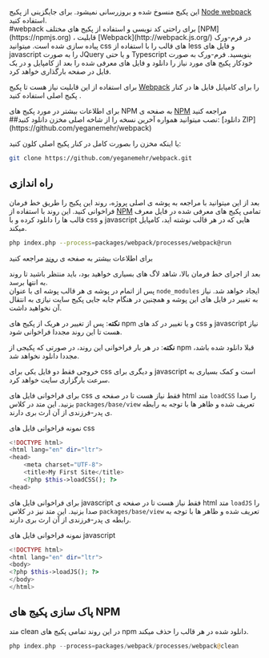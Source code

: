 <div class="alert alert-danger text-center">
این پکیج منسوخ شده و بروزرسانی نمیشود. برای جایگزینی از پکیج <a href="node_webpack.md">Node webpack</a> استفاده کنید.
</div>
#webpack
برای راحتی کد نویسی و استفاده از پکیج های مختلف [NPM](https://npmjs.org) ،  قابلیت [Webpack](http://webpack.js.org/) در فرم-ورک پیاده سازی شده است. میتوانید css های قالب را با استفاده از less و فایل های javascript را به صورت JQuery و یا حتی Typescript بنویسید. فرم-ورک  به صورت خودکار پکیج های مورد نیاز را دانلود و فایل های معرفی شده را بعد از  کامپایل و در یک فایل در صفحه بارگذاری خواهد کرد.

برای استفاده از این قابلیت نیاز هست تا پکیج [Webpack](https://github.com/yeganemehr/webpack) را برای کامپایل فایل ها در کنار پکیج اصلی استفاده کنید .
<div class="alert alert-info text-center">
برای اطلاعات بیشتر در مورد پکیج های NPM به صفحه ی <a href="npm">NPM</a> مراجعه کنید
</div>
##نصب
میتوانید همواره آخرین نسخه را از شاخه اصلی مخزن دانلود کنید: [دانلود ZIP](https://github.com/yeganemehr/webpack)

یا اینکه مخزن را بصورت کامل در کنار پکیج اصلی کلون کنید:
```bash
git clone https://github.com/yeganemehr/webpack.git
```
## راه اندازی
بعد از این میتوانید با مراجعه به پوشه ی اصلی پروژه،  روند این پکیج را طریق خط فرمان فراخوانی کنید. این روند با استفاده از [NPM](npm) تمامی 
پکیج های معرفی شده در فایل معرف قالب ها را دانلود کرده و با css و javascript هایی که در هر قالب نوشته اید، کامپایل میکند.


```bash
php index.php --process=packages/webpack/processes/webpack@run
```
<div class="alert alert-info text-center">
برای اطلاعات بیشتر به صفحه ی <a href="process">روند</a> مراجعه کنید
</div>

بعد از اجرای خط فرمان بالا، شاهد لاگ های بسیاری خواهید بود، باید منتظر باشید تا روند به انتها برسد.   
پس از اتمام در پوشه ی هر قالب پوشه ای با عنوان `node_modules` ایجاد خواهد  شد. نیاز به تغییر در فایل های این پوشه و همچنین در هنگام جابه جایی پکیج سایت نیازی به انتقال آن نخواهید داشت.

**نکته**: پس از تغییر در هریک از پکیج های npm و یا تغییر در کد های css و javascript نیاز هست تا این روند مجددا فراخوانی شود.

**نکته**: در هر بار فراخوانی این روند، در صورتی که پکیجی از npm قبلا دانلود شده باشد، مجددا  دانلود نخواهد شد.

خروجی فقط دو فایل یکی برای css و دیگری برای javascript است و کمک بسیاری به سرعت بارگزاری سایت خواهد کرد.

برای فراخوانی فایل های css فقط نیاز هست تا در صفحه ی html متد `loadCSS` را صدا بزنید. این متد در کلاس `packages/base/view` تعریف شده و ظاهر ها با توجه به رابطه ی پدر-فرزندی از آن ارث بری دارند.

نمونه فراخوانی فایل های css
```php
<!DOCTYPE html>
<html lang="en" dir="ltr">
<head>
    <meta charset="UTF-8">
    <title>My First Site</title>
    <?php $this->loadCSS(); ?>
<head>
```
 برای فراخوانی فایل های javascript فقط نیاز هست تا در صفحه ی html متد `loadJS` را صدا بزنید. این متد نیز در کلاس `packages/base/view` تعریف شده و ظاهر ها با توجه به رابطه ی پدر-فرزندی از آن ارث بری دارند.

 نمونه فراخوانی فایل های javascript
```php
<!DOCTYPE html>
<html lang="en" dir="ltr">
<body>
<?php $this->loadJS(); ?>
</body>
</html>
```

## پاک سازی پکیج های NPM
متد clean در این روند تمامی پکیج های npm دانلود شده در هر قالب را حذف میکند.
```php
php index.php --process=packages/webpack/processes/webpack@clean
```
